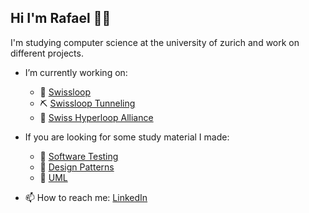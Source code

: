 ## Hi I'm Rafael 👋🏼

I'm studying computer science at the university of zurich and work on different projects. 

- I’m currently working on:
  - 🚀 [Swissloop](https://swissloop.ch/)
  - ⛏ [Swissloop Tunneling](https://swisslooptunneling.ch/) 
  - 🤝 [Swiss Hyperloop Alliance](http://swiss-hyperloop-alliance.ch/)
  
- If you are looking for some study material I made:
  - 📕 [Software Testing](https://radubauzh.github.io/Software-Testing/)
  - 📗 [Design Patterns](https://radubauzh.github.io/Design-Patterns/ ) 
  - 📘 [UML](https://radubauzh.github.io/UML/)

- 📫 How to reach me: [LinkedIn](https://www.linkedin.com/in/rafael-dubach/)






